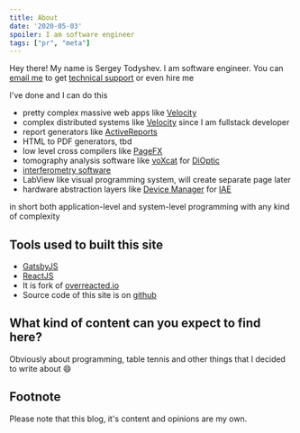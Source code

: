 ```yaml
---
title: About
date: '2020-05-03'
spoiler: I am software engineer
tags: ["pr", "meta"]
---
```


Hey there! My name is Sergey Todyshev. I am software engineer.
You can [email me](mailto:stodyshev@gmail.com) to get [technical support](/support) or even hire me

I've done and I can do this

- pretty complex massive web apps like [Velocity](/velocity)
- complex distributed systems like [Velocity](/velocity) since I am fullstack developer
- report generators like [ActiveReports](/activereports)
- HTML to PDF generators, tbd
- low level cross compilers like [PageFX](/pagefx)
- tomography analysis software like [voXcat](/voxcat) for [DiOptic](https://www.dioptic.de)
- [interferometry software](/interferometry)
- LabView like visual programming system, will create separate page later
- hardware abstraction layers like [Device Manager](/devicemanager) for [IAE](/iae)

in short both application-level and system-level programming with any kind of complexity

## Tools used to built this site

- [GatsbyJS](https://www.gatsbyjs.org/)
- [ReactJS](https://reactjs.org/)
- It is fork of [overreacted.io](https://overreacted.io/)
- Source code of this site is on [github](https://github.com/tsvbits/tsvbits.github.io)

## What kind of content can you expect to find here?

Obviously about programming, table tennis and other things that I decided to write about :smile:


## Footnote

Please note that this blog, it's content and opinions are my own.
